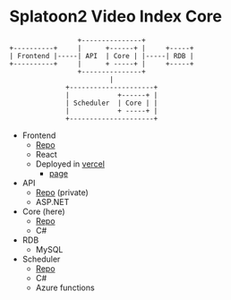 # Splatoon2 Video Index Core
```
                 +---------------+
+----------+     |      +------+ |     +-----+
| Frontend |-----| API  | Core | |-----| RDB |
+----------+     |      + -----+ |     +-----+
                 +---------------+
                         |
              +---------------------+
              |            +------+ |
              | Scheduler  | Core | |
              |            + -----+ |
              +---------------------+
```

- Frontend
    - [Repo](https://github.com/tetsis/splatoon2-video-index-frontend)
    - React
    - Deployed in [vercel](https://vercel.com/)
        - [page](https://splatoon2-video-index.vercel.app)
- API
    - [Repo](https://github.com/tetsis/splatoon2-video-index-api) (private)
    - ASP.NET
- Core (here)
    - [Repo](https://github.com/tetsis/splatoon2-video-index-core)
    - C#
- RDB
    - MySQL
- Scheduler
	- [Repo](https://github.com/tetsis/splatoon2-video-index-scheduler)
    - C#
    - Azure functions